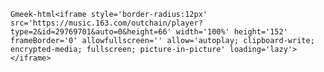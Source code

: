 `Gmeek-html<iframe style='border-radius:12px' src='https://music.163.com/outchain/player?type=2&id=29769701&auto=0&height=66' width='100%' height='152' frameBorder='0' allowfullscreen='' allow='autoplay; clipboard-write; encrypted-media; fullscreen; picture-in-picture' loading='lazy'></iframe>`



